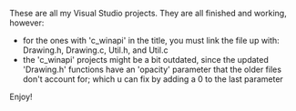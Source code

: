 These are all my Visual Studio projects.
They are all finished and working, however:
- for the ones with 'c_winapi' in the title, you must link the file up with: Drawing.h, Drawing.c, Util.h, and Util.c
- the 'c_winapi' projects might be a bit outdated, since the updated 'Drawing.h' functions have an 'opacity' parameter that the older files don't account for; which u can fix by adding a 0 to the last parameter

Enjoy!
